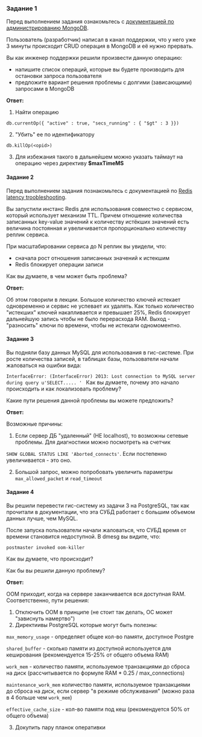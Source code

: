 ### Задание 1

Перед выполнением задания ознакомьтесь с [документацией по администрированию MongoDB](https://docs.mongodb.com/manual/administration/).

Пользователь (разработчик) написал в канал поддержки, что у него уже 3 минуты происходит CRUD операция в MongoDB и её нужно прервать.

Вы как инженер поддержки решили произвести данную операцию:

* напишите список операций, которые вы будете производить для остановки запроса пользователя
* предложите вариант решения проблемы с долгими (зависающими) запросами в MongoDB

**Ответ:**

1. Найти операцию

```
db.currentOp({ "active" : true, "secs_running" : { "$gt" : 3 }})
```

2. "Убить" ее по идентификатору

```
db.killOp(<opid>)
```

3. Для избежания такого в дальнейшем можно указать таймаут на операцию через директиву **$maxTimeMS**

#### Задание 2

Перед выполнением задания познакомьтесь с документацией по [Redis latency troobleshooting](https://redis.io/topics/latency).


Вы запустили инстанс Redis для использования совместно с сервисом, который использует механизм TTL. Причем отношение количества записанных key-value значений к количеству истёкших значений есть величина постоянная и увеличивается пропорционально количеству реплик сервиса.

При масштабировании сервиса до N реплик вы увидели, что:

* сначала рост отношения записанных значений к истекшим
* Redis блокирует операции записи

Как вы думаете, в чем может быть проблема?

**Ответ:**

Об этом говорили в лекции. Большое количество ключей истекает одновременно и сервис не успевает их удалять. Как только количество "истекших" ключей накапливается и превышает 25%, Redis блокирует дальнейшую запись чтобы не было перерасхода RAM. Выход - "разносить" ключи по времени, чтобы не истекали одномоментно. 

#### Задание 3

Вы подняли базу данных MySQL для использования в гис-системе. При росте количества записей, в таблицах базы, пользователи начали жаловаться на ошибки вида:

`InterfaceError: (InterfaceError) 2013: Lost connection to MySQL server during query u'SELECT..... '
`
Как вы думаете, почему это начало происходить и как локализовать проблему?

Какие пути решения данной проблемы вы можете предложить?

**Ответ:**

Возможные причины:

1. Если сервер ДБ "удаленный" (НЕ localhost), то возможны сетевые проблемы. Для диагностики можно посмотреть на счетчик

`SHOW GLOBAL STATUS LIKE 'Aborted_connects'`. Если постепенно увеличивается - это оно.

2. Большой запрос, можно попробовать увеличить параметры `max_allowed_packet` и `read_timeout`

#### Задание 4

Вы решили перевести гис-систему из задачи 3 на PostgreSQL, так как прочитали в документации, что эта СУБД работает с большим объемом данных лучше, чем MySQL.

После запуска пользователи начали жаловаться, что СУБД время от времени становится недоступной. В dmesg вы видите, что:

`postmaster invoked oom-killer`

Как вы думаете, что происходит?

Как бы вы решили данную проблему?

**Ответ:**

OOM приходит, когда на сервере заканчивается вся доступная RAM. Соответственно, пути решения:

1. Отключить OOM в принципе (не стоит так делать, ОС может "зависнуть намертво")
2. Директиивы PostgreSQL которые могут быть полезны:

`max_memory_usage` - определяет общее кол-во памяти, доступное Postgre

`shared_buffer` - сколько памяти из доступной используется для кеширования (рекомендуется 15-25% от общего объема RAM)

`work_mem` - количество памяти, используемое транзакциями до сброса на диск (рассчитывается по формуле RAM * 0.25 / max_connections)

`maintenance_work_mem` количество памяти, используемое транзакциями до сброса на диск, если сервер "в режиме обслуживания" (можно раза в 4 больше чем `work_mem`)

`effective_cache_size` - кол-во памяти под кеш (рекомендуется 50% от общего объема)

3. Докупить пару планок оперативки